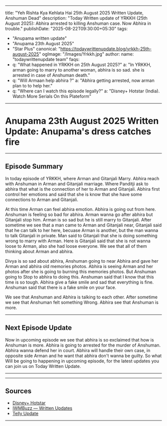 
---
title: "Yeh Rishta Kya Kehlata Hai 25th August 2025 Written Update, Anshuman Dead"
description: "Today Written update of YRKKH (25th August 2025): Abhira arrested to killing Anshuman case. Now Abhira in trouble."
publishDate: "2025-08-22T09:30:00+05:30"
tags:
  - "Anupama written update"
  - "Anupama 23th August 2025"
  - "Star Plus"
canonical: "https://todaywrittenupdate.blog/yrkkh-25th-august-2025"
ogImage: "/Images/Yrkkh.jpg"
author:
  name: "todaywrittenupdate team"
faqs:
  - q: "What happened in YRKKH on 25th August 2025?"
    a: "In YRKKH, arman going to marry to another woman, abhira is so sad. she is arrested in case of Anshuman death."
  - q: "Will Armaan help abhira ?"
    a: "Abhira getting arrested, now arman plan to to help her."
  - q: "Where can I watch this episode legally?"
    a: "Disney+ Hotstar (India). Watch More Serials On this Plateform"
---

# Anupama 23th August 2025 Written Update: Anupama's dress catches fire

---

## Episode Summary

In today episode of YRKKH, where Arman and Gitanjali Marry. Abhira reach with Anshuman in Arman and Gitanjali marriage. Where Panditji ask to abhira that what is the connection of her to Arman and Gitanjali. Abhira first control her emotions and said that she is know that she have some connections to Arman and Gitanjali.

 At this time Arman can feel abhira emotion. Abhira is going out from here. Anshuman is feeling so bad for abhira. Arman wanna go after abhira but Gitanjali stop him. Arman is so sad but he is still marry to Gitanjali. After sometime we see that a man came to Arman and Gitanjali near, Gitanjali said that he can talk to her here, becuase Arman is another, but the man wanna to talk Gitanjali in private. 
Man said to Gitanjali that she is doing something wrong to marry with Arman. Here is Gitanjali said that she is not wanna loose to Arman, also she had loose everyone. We see that all of them thinking about Arman and abhira. 

Divya is so sad about abhira, Anshuman going to near Abhira and gave her Arman and abhira old memories photos. Abhira is seeing Arman and her photos after she is going to burning this memories photos. But Anshuman going to Stop to abhira to doing this. Anshuman said that I know that this time is so tough. Abhira give a fake smile and sad that everything is fine. Anshuman said that there is a fake smile on your face.

We see that Anshuman and Abhira is talking to each other. After sometime we see that Anshuman felt something Wrong. Abhira see that Anshuman is more.

<!--

## Key Highlights

- Khyati battles guilt and is pushed towards truth.  
- Raghav is determined to reopen his case.  
- Aryan's revenge twist turns out to be a dream.  
- Prem's actions create new tensions.

-->
---

## Next Episode Update

Now in upcoming episode we see that abhira is so exclaimed that how is Anshuman is more. Abhira is going to arrested for the murder of Anshuman. Abhira wanna defend her in court. Abhira will handle their own case, in opposite side Arman and he want that abhira don't wanna be guilty. So what Will be going to happening in upcoming episode, for the latest updates you can join us on Today Written Update.

---

<!-- FAQ will be rendered from frontmatter; keep this area intentionally short -->

---

## Sources

- [Disney+ Hotstar](https://www.hotstar.com/in)  
- [IWMBuzz — Written Updates](https://www.iwmbuzz.com/)
- [Telly Update](https://www.tellyupdate.com)

---
